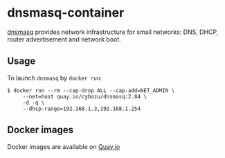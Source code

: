 dnsmasq-container
==============

[dnsmasq](http://www.thekelleys.org.uk/dnsmasq/doc.html) provides network infrastructure for small networks: DNS, DHCP, router advertisement and network boot.

Usage
-----

To launch `dnsmasq` by `docker run`:

    $ docker run --rm --cap-drop ALL --cap-add=NET_ADMIN \
         --net=host quay.io/cybozu/dnsmasq:2.84 \
         -d -q \
         --dhcp-range=192.168.1.3,192.168.1.254
 
Docker images
-------------

Docker images are available on [Quay.io](https://quay.io/repository/cybozu/dnsmasq)

